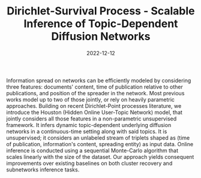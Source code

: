 ﻿---
layout: post
type: article
support: conference
link: https://arxiv.org/abs/2212.05996
title: Dirichlet-Survival Process - Scalable Inference of Topic-Dependent Diffusion Networks
authors: <b>G. Poux-Médard</b>, J. Velcin, S. Loudcher
journal: ECIR
year: 2022
doi: 
date: 2022-12-12
description: # Add post description (optional)
img: articles/covers/27_Houston.jpg
fig-caption: By jointly considering author, content and publication date in a sequential data stream, the Dirichlet-Survival process
 recovers topic-dependent diffusion networks, whose edges are weighted over time.
tags: [spreading process, network inference, clustering, bayesian nonparametrics]
---

Information spread on networks can be efficiently modeled by considering three features: documents' 
content, time of publication relative to other publications, and position of the spreader in the 
network. Most previous works model up to two of those jointly, or rely on heavily parametric 
approaches. Building on recent Dirichlet-Point processes literature, we introduce the Houston 
(Hidden Online User-Topic Network) model, that jointly considers all those features in a non-parametric 
unsupervised framework. It infers dynamic topic-dependent underlying diffusion networks in a 
continuous-time setting along with said topics. It is unsupervised; it considers an unlabeled 
stream of triplets shaped as (time of publication, information's content, spreading 
entity) as input data. Online inference is conducted using a sequential Monte-Carlo algorithm 
that scales linearly with the size of the dataset. Our approach yields consequent improvements 
over existing baselines on both cluster recovery and subnetworks inference tasks.

